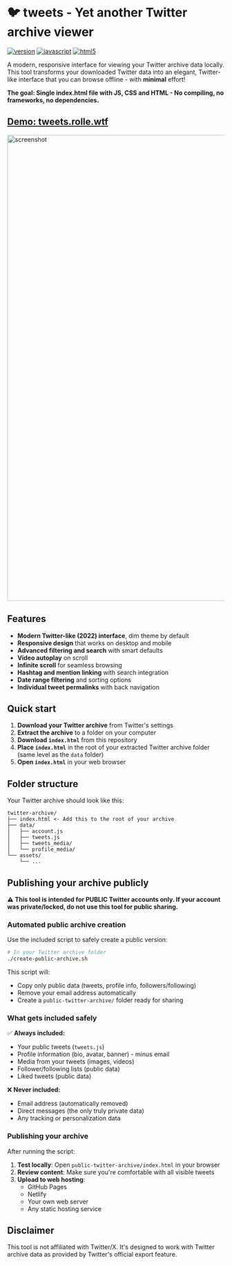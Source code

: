 # 🐦 tweets - Yet another Twitter archive viewer

[![version](https://img.shields.io/badge/version-1.0.0-blue.svg?style=for-the-badge)](#)
[![javascript](https://img.shields.io/badge/javascript-%23F7DF1E.svg?style=for-the-badge&logo=javascript&logoColor=black)](#)
[![html5](https://img.shields.io/badge/html5-%23E34F26.svg?style=for-the-badge&logo=html5&logoColor=white)](#)

A modern, responsive interface for viewing your Twitter archive data locally. This tool transforms your downloaded Twitter data into an elegant, Twitter-like interface that you can browse offline - with **minimal** effort!

**The goal: Single index.html file with JS, CSS and HTML - No compiling, no frameworks, no dependencies.**

## [Demo: tweets.rolle.wtf](https://tweets.rolle.wtf)

<img width="1414" height="1078" alt="screenshot" src="https://github.com/user-attachments/assets/463c692a-f032-4a98-a264-ac8c245aa924" />

## Features

- **Modern Twitter-like (2022) interface**, dim theme by default
- **Responsive design** that works on desktop and mobile
- **Advanced filtering and search** with smart defaults
- **Video autoplay** on scroll
- **Infinite scroll** for seamless browsing
- **Hashtag and mention linking** with search integration
- **Date range filtering** and sorting options
- **Individual tweet permalinks** with back navigation

## Quick start

1. **Download your Twitter archive** from Twitter's settings
2. **Extract the archive** to a folder on your computer
3. **Download `index.html`** from this repository
4. **Place `index.html`** in the root of your extracted Twitter archive folder (same level as the `data` folder)
5. **Open `index.html`** in your web browser

## Folder structure

Your Twitter archive should look like this:

```
twitter-archive/
├── index.html <- Add this to the root of your archive
├── data/
│   ├── account.js
│   ├── tweets.js
│   ├── tweets_media/
│   └── profile_media/
└── assets/
    └── ...
```

## Publishing your archive publicly

**⚠️ This tool is intended for PUBLIC Twitter accounts only. If your account was private/locked, do not use this tool for public sharing.**

### Automated public archive creation

Use the included script to safely create a public version:

```bash
# In your Twitter archive folder
./create-public-archive.sh
```

This script will:
- Copy only public data (tweets, profile info, followers/following)
- Remove your email address automatically
- Create a `public-twitter-archive/` folder ready for sharing

### What gets included safely

✅ **Always included:**
- Your public tweets (`tweets.js`)
- Profile information (bio, avatar, banner) - minus email
- Media from your tweets (images, videos)
- Follower/following lists (public data)
- Liked tweets (public data)

❌ **Never included:**
- Email address (automatically removed)
- Direct messages (the only truly private data)
- Any tracking or personalization data

### Publishing your archive

After running the script:

1. **Test locally**: Open `public-twitter-archive/index.html` in your browser
2. **Review content**: Make sure you're comfortable with all visible tweets
3. **Upload to web hosting**:
   - GitHub Pages
   - Netlify
   - Your own web server
   - Any static hosting service

## Disclaimer

This tool is not affiliated with Twitter/X. It's designed to work with Twitter archive data as provided by Twitter's official export feature.

